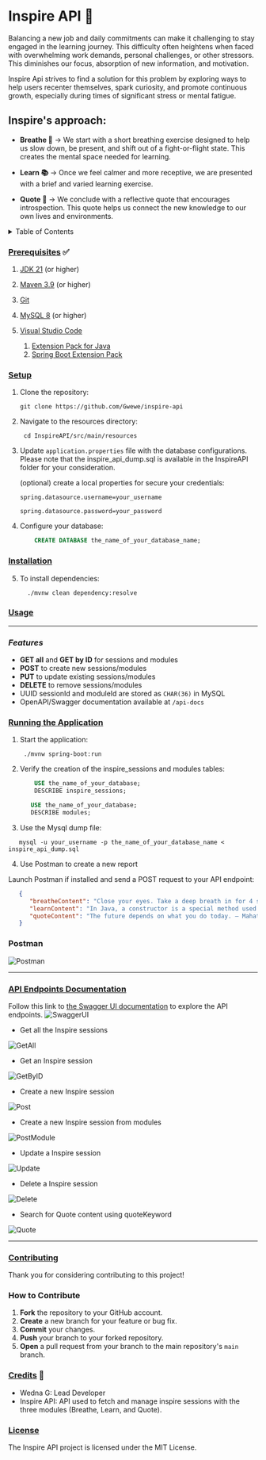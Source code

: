 
# Inspire API :leaves: 

Balancing a new job and daily commitments can make it challenging to stay engaged in the learning journey. This difficulty often heightens when faced with overwhelming work demands, personal challenges, or other stressors. This diminishes our focus, absorption of new information, and motivation. 

Inspire Api strives to find a solution for this problem by exploring ways to help users recenter themselves, spark curiosity, and promote continuous growth, especially during times of significant stress or mental fatigue.

## Inspire's approach:

   - **Breathe :wind_chime:** → We start with a short breathing exercise designed to help us slow down, be present, and shift out of a fight-or-flight state. This creates the mental space needed for learning.
 
   - **Learn :books:** → Once we feel calmer and more receptive, we are presented with a brief and varied learning exercise. 

   - **Quote :thought_balloon:** → We conclude with a reflective quote that encourages introspection. This quote helps us connect the new knowledge to our own lives and environments.



<!-- TABLE OF CONTENTS -->

<details>
  <summary>Table of Contents</summary>
  <ol>
    <li>
      <a href="#prerequisites">Prerequisites</a>
    </li>
    <li>
      <a href="#setup">Setup</a>
    </li>
    <li>
      <a href="#installation">Installation</a>
    </li>
    <li>
      <a href="#usage">Usage</a>
    </li>
    <li>
      <a href="#running-the-application">Running the Application</a>
    </li>
   <li>
    <a href="api-endpoints-documentation"> API Endpoints Documentation</a>
    <li>
      <a href="#contributing">Contributing</a>
    </li>
    <li>
      <a href="#credits">Credits</a>
    </li>
    <li>
      <a href="#license">License</a>
    </li>
  </ol>
</details>

### <u>Prerequisites</u> :white_check_mark:

1. [JDK 21](https://learn.microsoft.com/en-gb/java/openjdk/download#openjdk-21) (or higher)

2. [Maven 3.9](https://maven.apache.org/download.cgi) (or higher)

3. [Git](https://git-scm.com/downloads)

4. [MySQL 8](https://dev.mysql.com/doc/refman/8.4/en/installing.html) (or higher)

5. [Visual Studio Code](https://code.visualstudio.com/Download)
    1. [Extension Pack for Java](https://marketplace.visualstudio.com/items?itemName=vscjava.vscode-java-pack)
    2. [Spring Boot Extension Pack](https://marketplace.visualstudio.com/items?itemName=vmware.vscode-boot-dev-pack)

### <u>Setup</u>
1. Clone the repository:

    `git clone https://github.com/Gwewe/inspire-api`

2. Navigate to the resources directory:

        cd InspireAPI/src/main/resources

3. Update `application.properties` file with the database configurations. Please note that the inspire_api_dump.sql is available in the InspireAPI folder for your consideration. 

   (optional) create a local properties for secure your credentials: 

   ```properties
   spring.datasource.username=your_username 
   
   spring.datasource.password=your_password
   ``` 
4. Configure your database:

    ```sql 
        CREATE DATABASE the_name_of_your_database_name; 
    ```

### <u>Installation</u>

5. To install dependencies:

         ./mvnw clean dependency:resolve


### <u>Usage</u>
---
### *Features*

- **GET all** and **GET by ID** for sessions and modules
- **POST** to create new sessions/modules
- **PUT** to update existing sessions/modules
- **DELETE** to remove sessions/modules
- UUID sessionId and moduleId are stored as `CHAR(36)` in MySQL
- OpenAPI/Swagger documentation available at `/api-docs`

### <u>Running the Application</u>

1. Start the application:

        ./mvnw spring-boot:run


2. Verify the creation of the inspire_sessions and modules tables:

    ```sql
        USE the_name_of_your_database;
        DESCRIBE inspire_sessions;
    ```

     ```sql
        USE the_name_of_your_database;
        DESCRIBE modules;
    ```

3. Use the Mysql dump file:

```
   mysql -u your_username -p the_name_of_your_database_name < inspire_api_dump.sql 
```

4. Use Postman to create a new report

Launch Postman if installed and send a POST request to your API endpoint:
```json
   {
      "breatheContent": "Close your eyes. Take a deep breath in for 4 seconds, hold for 4 seconds, exhale for 6 seconds. Repeat 5 times.",
      "learnContent": "In Java, a constructor is a special method used to initialize objects. It has the same name as the class and no return type.",
      "quoteContent": "The future depends on what you do today. — Mahatma Gandhi"
   }
```

### Postman

![Postman](postman.png)

---
### <u> API Endpoints Documentation </u>

Follow this link to [the Swagger UI documentation](http://localhost:8080/swagger-ui/index.html) to explore the API endpoints.
![SwaggerUI](swagger_images/swaggerUI.png)

- Get all the Inspire sessions

![GetAll](swagger_images/get_all.png)

- Get an Inspire session

![GetByID](swagger_images/get_by_id.png)

- Create a new Inspire session

![Post](swagger_images/post.png)

- Create a new Inspire session from modules

![PostModule](swagger_images/post_modules.png)

- Update a Inspire session

![Update](swagger_images/update.png)

- Delete a Inspire session

![Delete](swagger_images/delete.png)

- Search for Quote content using quoteKeyword

![Quote](swagger_images/quote.png)


---
### <u>Contributing</u>

Thank you for considering contributing to this project! 

### How to Contribute

1. **Fork** the repository to your GitHub account.
2. **Create** a new branch for your feature or bug fix.
3. **Commit** your changes.
4. **Push** your branch to your forked repository.
5. **Open** a pull request from your branch to the main repository's `main` branch.


### <u>Credits</u> :leaves:

- Wedna G: Lead Developer
- Inspire API: API used to fetch and manage inspire sessions with the three modules (Breathe, Learn, and Quote).

### <u>License</u>

The Inspire API project is licensed under the MIT License.

